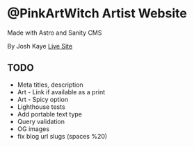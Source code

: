 # @PinkArtWitch Artist Website 
Made with Astro and Sanity CMS

By Josh Kaye 
[Live Site](https://pinkartwitch.com)

## TODO
* Meta titles, description
* Art - Link if available as a print
* Art - Spicy option
* Lighthouse tests
* Add portable text type
* Query validation
* OG images
* fix blog url slugs (spaces %20)